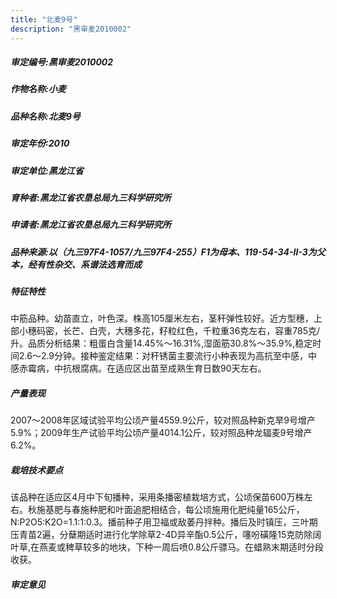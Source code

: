 ```yaml
---
title: "北麦9号"
description: "黑审麦2010002"
---
```

##### 审定编号:黑审麦2010002

##### 作物名称:小麦

##### 品种名称:北麦9号

##### 审定年份:2010

##### 审定单位:黑龙江省

##### 育种者:黑龙江省农垦总局九三科学研究所

##### 申请者:黑龙江省农垦总局九三科学研究所

##### 品种来源:以（九三97F4-1057/九三97F4-255）F1为母本、119-54-34-Ⅱ-3为父本，经有性杂交、系谱法选育而成

##### 特征特性
中筋品种。幼苗直立，叶色深。株高105厘米左右，茎秆弹性较好。近方型穗，上部小穗码密，长芒、白壳，大穗多花，籽粒红色，千粒重36克左右，容重785克/升。品质分析结果：粗蛋白含量14.45%～16.31%,湿面筋30.8%～35.9%,稳定时间2.6～2.9分钟。接种鉴定结果：对秆锈菌主要流行小种表现为高抗至中感，中感赤霉病，中抗根腐病。在适应区出苗至成熟生育日数90天左右。

##### 产量表现
2007～2008年区域试验平均公顷产量4559.9公斤，较对照品种新克旱9号增产5.9%；2009年生产试验平均公顷产量4014.1公斤，较对照品种龙辐麦9号增产6.2%。

##### 栽培技术要点
该品种在适应区4月中下旬播种，采用条播密植栽培方式，公顷保苗600万株左右。秋施基肥与春施种肥和叶面追肥相结合，每公顷施用化肥纯量165公斤，N:P2O5:K2O=1.1:1:0.3。播前种子用卫福或敌萎丹拌种。播后及时镇压，三叶期压青苗2遍，分蘖期适时进行化学除草2-4D异辛酯0.5公斤，噻吩磺隆15克防除阔叶草,在燕麦或稗草较多的地块，下种一周后喷0.8公斤骠马。在蜡熟末期适时分段收获。

##### 审定意见

